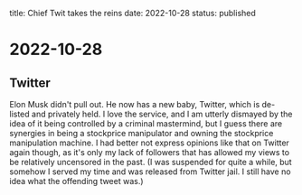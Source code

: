 title: Chief Twit takes the reins
date: 2022-10-28
status: published

# 2022-10-28
## Twitter
Elon Musk didn't pull out. He now has a new baby, Twitter, which is de-listed and privately held.
I love the service, and I am utterly dismayed by the idea of it being controlled by a criminal mastermind, but I guess there are synergies in being a stockprice manipulator and owning the stockprice manipulation machine.
I had better not express opinions like that on Twitter again though, as it's only my lack of followers that has allowed my views to be relatively uncensored in the past.
(I was suspended for quite a while, but somehow I served my time and was released from Twitter jail. I still have no idea what the offending tweet was.)


